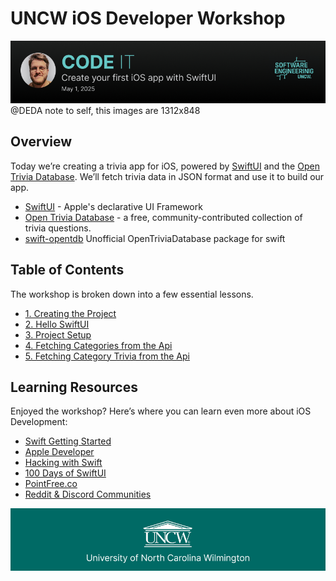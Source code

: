 # UNCW iOS Developer Workshop

![Header](./Image/header.png)
@DEDA note to self, this images are 1312x848

## Overview

Today we’re creating a trivia app for iOS, powered by [SwiftUI](https://developer.apple.com/xcode/swiftui/) and the [Open Trivia Database](https://opentdb.com). We’ll fetch trivia data in JSON format and use it to build our app.

* [SwiftUI](https://developer.apple.com/xcode/swiftui/) - Apple's declarative UI Framework  
* [Open Trivia Database](https://opentdb.com) - a free, community-contributed collection of trivia questions.  
* [swift-opentdb](https://github.com/kodydeda4/swift-opentdb) Unofficial OpenTriviaDatabase package for swift

## Table of Contents

The workshop is broken down into a few essential lessons.

- [1. Creating the Project](01-creating-the-project.md)
- [2. Hello SwiftUI](02-hello-swiftui.md)
- [3. Project Setup](03-project-setup.md)
- [4. Fetching Categories from the Api](04-fetching-categories-from-the-api.md)
- [5. Fetching Category Trivia from the Api](04-fetching-categories-from-the-api.md)

## Learning Resources

Enjoyed the workshop? Here’s where you can learn even more about iOS Development:

- [Swift Getting Started](https://swift.org/getting-started/)
- [Apple Developer](https://developer.apple.com/)
- [Hacking with Swift](https://www.hackingwithswift.com/)
- [100 Days of SwiftUI](https://www.hackingwithswift.com/100/swiftui)
- [PointFree.co](https://www.pointfree.co/)
- [Reddit & Discord Communities](https://www.reddit.com/r/SwiftUI/)

![Footer](./Image/footer.png)